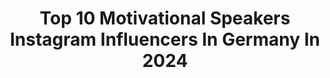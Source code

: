 ---
title: Top 10 Motivational Speakers Instagram Influencers In Germany In 2024
description: >-
  Find top motivational speakers Instagram influencers in Germany in 2024. Most popular hashtags: #motivation #motivational #motivationalquotes #happy.
platform: Instagram
hits: 11
text_top: Identify the most popular Instagram accounts on inBeat.
text_bottom: inBeat has 11 Instagram influencers like this in Germany for you to collaborate.
profiles:
  - username: "flywithcaptainjoe"
    fullname: >-
      Captain Joe
    bio: >-
      ✈️747 Pilot and Educational Youtube content creator!🎥 Motivational Speaker🎤 🚨⬇️? WANT TO BECOME A PILOT ?⬇️🚨
    location: "Germany"
    followers: 553069
    engagement: 172
    commentsToLikes: 0.016754
    id: ck0vvn8a9pvcp0i1986zpv2as
    verified: true
    hashtags: "#inspiration, #aviation, #takeflight, #aviationeducation"
  - username: "mrvozubek"
    fullname: >-
      Merve Özübek Göncü
    bio: >-
      𝘍𝘢𝘴𝘩𝘪𝘰𝘯•𝘛𝘳𝘢𝘷𝘦𝘭 •𝘓𝘪𝘧𝘦 𝘚𝘵𝘺𝘭𝘦 𝘔𝘌𝘛𝘜 𝘈𝘦𝘳𝘰𝘴𝘱𝘢𝘤𝘦 𝘌𝘯𝘨𝘪𝘯𝘦𝘦𝘳𝘪𝘯𝘨 👩🏻‍🎓 📍Munich, GERMANY 𝘕𝘦𝘸 𝘷𝘪𝘥𝘦𝘰 𝘰𝘯 𝘠𝘰𝘶𝘛𝘶𝘣𝘦 👇🏼❤️
    location: "Germany"
    followers: 67634
    engagement: 606
    commentsToLikes: 0.007284
    id: ck0vuyq12mra70i19is6hxfsx
    verified: false
    hashtags: "#balilifestyle, #louvre, #munich, #munichblogger"
  - username: "bischoffch"
    fullname: >-
      Christian Bischoff
    bio: >-
      🎤 Europas erfolgreichster Mindset-Coach 🙋‍♂️ über 500.000 Seminarbesucher 📖 SPIEGEL-Bestseller Autor Werde jetzt zertifizierter Mindset-Coach ⤵️
    location: "Germany"
    followers: 192196
    engagement: 73
    commentsToLikes: 0.038503
    id: ck0twvmolgxx00i191y5br821
    verified: true
    hashtags: "#coaching, #lifegoals, #zweifel, #mindsets"
  - username: "bigdreams.in"
    fullname: >-
      Business, Trends & Innovation 💭
    bio: >-
      Adding value to your life! 🌱
    location: "Germany"
    followers: 221932
    engagement: 42
    commentsToLikes: 0.010798
    id: ck0vzyvsebk2q0i19m51ehpah
    verified: false
    hashtags: "#lifequotes, #updates, #success, #quotesaboutlife"
  - username: "djulz_lux"
    fullname: >-
      LIFESTYLE & HEALTH & INSPO
    bio: >-
      29y/o • Luxembourg 🤍 | every day 1% better ✨ | If you can dream it, do it. 📍 | Lux. 💌 | Surprise me! ⬇️
    location: "Germany"
    followers: 4286
    engagement: 319
    commentsToLikes: 0.089359
    id: ckf5vy7mzq9gl0j23hgcgo65j
    verified: false
    hashtags: "#model, #life, #art, #follow"
  - username: "nordicsale_by_tinsche"
    fullname: >-
      Martina Westerhoff (Tinsche)
    bio: >-
      •OnlineShop• Ostfriesland, Germany Adresse: Westerwieke 159 26802 Moormerland Email: Info@nordic-sale.de Mobil: 01775434399
    location: "Germany"
    followers: 3449
    engagement: 683
    commentsToLikes: 0.082770
    id: ck9hc92bkkbnf0j78jhei0k8i
    verified: false
    hashtags: "#lettering, #motivational, #motivationalquotes, #watercolor"
  - username: "josefinwerlich"
    fullname: >-
      JOSEFIN WERLICH
    bio: >-
      📍 Berlin | digital entrepreneur • content creator ⚜️GOLDEN CIRCLE x IBA - YOU CAN. 🎧 Podcast @allmygolden how to work with me ↓
    location: "Germany"
    followers: 10481
    engagement: 128
    commentsToLikes: 0.114362
    id: ck8swtn06f73m0j78fe7sjtzf
    verified: false
    hashtags: "#happyme, #portrait, #fashionblogger, #dreambig"
  - username: "gelaallmann"
    fullname: >-
      GelaAllmann
    bio: >-
      🏞mountain athlet 🏃‍♀️sports scientists 🍀motivational keynote speaker 👨‍👩‍👧‍👦 mother of 2 🙏🏻nature&life lover 💍 married Gela Wittmann 😍 #fightsmilelove
    location: "Germany"
    followers: 51505
    engagement: 255
    commentsToLikes: 0.012762
    id: ck5c7u7dd87bh0i114751nclc
    verified: false
    hashtags: "#fightsmilelove, #orbea, #closetonature, #bergliebe"
  - username: "andreasonea"
    fullname: >-
      Andreas Onea
    bio: >-
      🏊‍♂️ Para-Swimmer 🇦🇹 roots in 🇷🇴 🥉 Paralympics Rio 2016 📺 TV-Moderator @orf, @orfsport 🎤 Eventmoderator 🔥 #Speaker ✝️ #Christian 👨‍🎓 MBA
    location: "Germany"
    followers: 4696
    engagement: 1352
    commentsToLikes: 0.071986
    id: ck15s2fx9awhc0i19goooystb
    verified: false
    hashtags: "#paraswimming, #sportlandnoe, #tokyo2020, #paralympian"
  - username: "loukewilson"
    fullname: >-
      𝗟𝗨𝗖𝗔𝗦 𝗪𝗜𝗟𝗦𝗢𝗡 | PRO Athlete
    bio: >-
      🤩 "If you can dream it, you can DO it" 💪🏻 Parkour // Fitness // Positive Mindset 🚀 PRO Athlete - Sportsmodel - Stuntman
    location: "Germany"
    followers: 45748
    engagement: 294
    commentsToLikes: 0.020497
    id: ck5hjkmcagslv0i113hrxjd1m
    verified: false
    hashtags: "#sports, #proathlete, #freerunning, #fit"
---